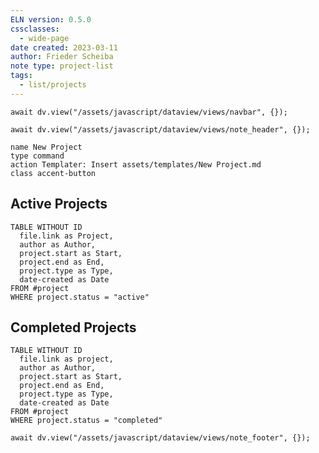 ```yaml
---
ELN version: 0.5.0
cssclasses:
  - wide-page
date created: 2023-03-11
author: Frieder Scheiba
note type: project-list
tags:
  - list/projects
---
```


```dataviewjs
await dv.view("/assets/javascript/dataview/views/navbar", {});
```

```dataviewjs
await dv.view("/assets/javascript/dataview/views/note_header", {});
```

```button
name New Project
type command
action Templater: Insert assets/templates/New Project.md
class accent-button
```

## Active Projects

```dataview
TABLE WITHOUT ID
  file.link as Project, 
  author as Author, 
  project.start as Start,
  project.end as End,
  project.type as Type, 
  date-created as Date
FROM #project 
WHERE project.status = "active"
```

## Completed Projects

```dataview
TABLE WITHOUT ID
  file.link as project, 
  author as Author, 
  project.start as Start,
  project.end as End,
  project.type as Type, 
  date-created as Date
FROM #project 
WHERE project.status = "completed"
```

```dataviewjs
await dv.view("/assets/javascript/dataview/views/note_footer", {});
```
